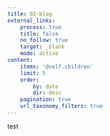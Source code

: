 ```yaml
---
title: 02-blog
external_links:
    process: true
    title: false
    no_follow: true
    target: _blank
    mode: active
content:
    items: '@self.children'
    limit: 5
    order:
        by: date
        dir: desc
    pagination: true
    url_taxonomy_filters: true
---
```


test